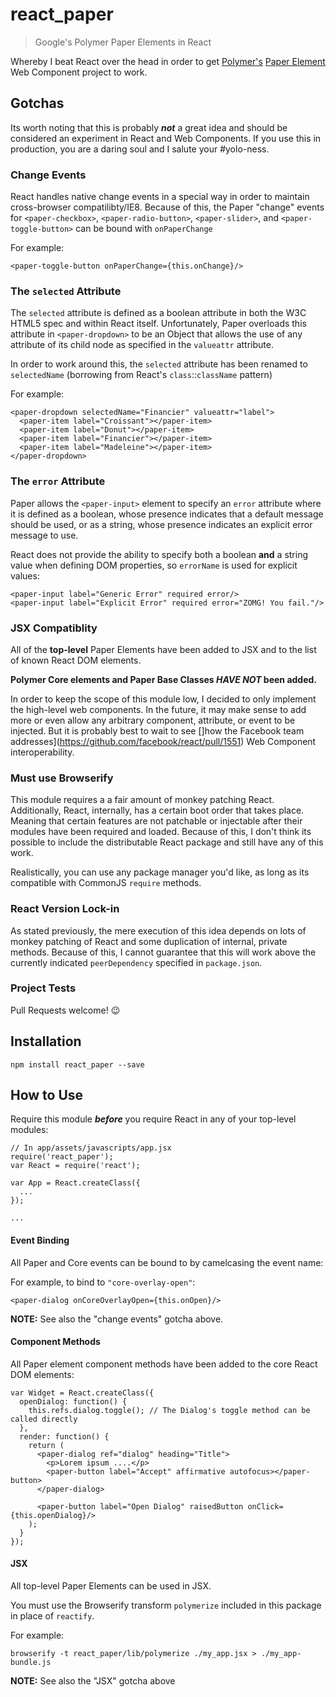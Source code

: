 # react_paper

> Google's Polymer Paper Elements in React

Whereby I beat React over the head in order to get [Polymer's](http://www.polymer-project.org/) [Paper Element](http://www.polymer-project.org/docs/elements/paper-elements.html) Web Component project to work.

## Gotchas

Its worth noting that this is probably ***not*** a great idea and should be considered an experiment in React and Web Components. If you use this in production, you are a daring soul and I salute your #yolo-ness.

### Change Events

React handles native change events in a special way in order to maintain cross-browser compatilibty/IE8. Because of this, the Paper "change" events for `<paper-checkbox>`, `<paper-radio-button>`, `<paper-slider>`, and `<paper-toggle-button>` can be bound with `onPaperChange`
  
For example:
  
    <paper-toggle-button onPaperChange={this.onChange}/>

### The `selected` Attribute

The `selected` attribute is defined as a boolean attribute in both the W3C HTML5 spec and within React itself. Unfortunately, Paper overloads this attribute in `<paper-dropdown>` to be an Object that allows the use of any attribute of its child node as specified in the `valueattr` attribute.
  
In order to work around this, the `selected` attribute has been renamed to `selectedName` (borrowing from React's `class`::`className` pattern)
  
For example:
  
	<paper-dropdown selectedName="Financier" valueattr="label">
	  <paper-item label="Croissant"></paper-item>
	  <paper-item label="Donut"></paper-item>
	  <paper-item label="Financier"></paper-item>
	  <paper-item label="Madeleine"></paper-item>
	</paper-dropdown>


### The `error` Attribute

Paper allows the `<paper-input>` element to specify an `error` attribute where it is defined as a boolean, whose presence indicates that a default message should be used, or as a string, whose presence indicates an explicit error message to use.
  
React does not provide the ability to specify both a boolean **and** a string value when defining DOM properties, so `errorName` is used for explicit values:
  
    <paper-input label="Generic Error" required error/>
	<paper-input label="Explicit Error" required error="ZOMG! You fail."/>

### JSX Compatiblity

All of the **top-level** Paper Elements have been added to JSX and to the list of known React DOM elements.
  
**Polymer Core elements and Paper Base Classes *HAVE NOT* been added.**
  
In order to keep the scope of this module low, I decided to only implement the high-level web components. In the future, it may make sense to add more or even allow any arbitrary component, attribute, or event to be injected. But it is probably best to wait to see []how the Facebook team addresses](https://github.com/facebook/react/pull/1551) Web Component interoperability.

### Must use Browserify

This module requires a a fair amount of monkey patching React. Additionally, React, internally, has a certain boot order that takes place. Meaning that certain features are not patchable or injectable after their modules have been required and loaded. Because of this, I don't think its possible to include the distributable React package and still have any of this work.

Realistically, you can use any package manager you'd like, as long as its compatible with CommonJS `require` methods.

### React Version Lock-in

As stated previously, the mere execution of this idea depends on lots of monkey patching of React and some duplication of internal, private methods. Because of this, I cannot guarantee that this will work above the currently indicated `peerDependency` specified in `package.json`.

### Project Tests

Pull Requests welcome! :wink:

## Installation

    npm install react_paper --save

## How to Use

Require this module ***before*** you require React in any of your top-level modules:

    // In app/assets/javascripts/app.jsx
    require('react_paper');
    var React = require('react');
    
    var App = React.createClass({
      ...
    });
    
    ...

#### Event Binding

All Paper and Core events can be bound to by camelcasing the event name:

For example, to bind to `"core-overlay-open"`:

    <paper-dialog onCoreOverlayOpen={this.onOpen}/>

**NOTE:** See also the "change events" gotcha above.

#### Component Methods

All Paper element component methods have been added to the core React DOM elements:

    var Widget = React.createClass({
      openDialog: function() {
        this.refs.dialog.toggle(); // The Dialog's toggle method can be called directly
      },
      render: function() {
        return (
          <paper-dialog ref="dialog" heading="Title">
            <p>Lorem ipsum ....</p>
            <paper-button label="Accept" affirmative autofocus></paper-button>
          </paper-dialog>

          <paper-button label="Open Dialog" raisedButton onClick={this.openDialog}/>
        );
      }
    });

#### JSX

All top-level Paper Elements can be used in JSX.

You must use the Browserify transform `polymerize` included in this package in place of `reactify`.

For example:

    browserify -t react_paper/lib/polymerize ./my_app.jsx > ./my_app-bundle.js

**NOTE:** See also the "JSX" gotcha above